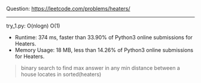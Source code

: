 Question: https://leetcode.com/problems/heaters/

---

try_1.py: O(nlogn) O(1)

* Runtime: 374 ms, faster than 33.90% of Python3 online submissions for Heaters. 
* Memory Usage: 18 MB, less than 14.26% of Python3 online submissions for Heaters.

> binary search to find max answer in any min distance between a house locates in sorted(heaters)
